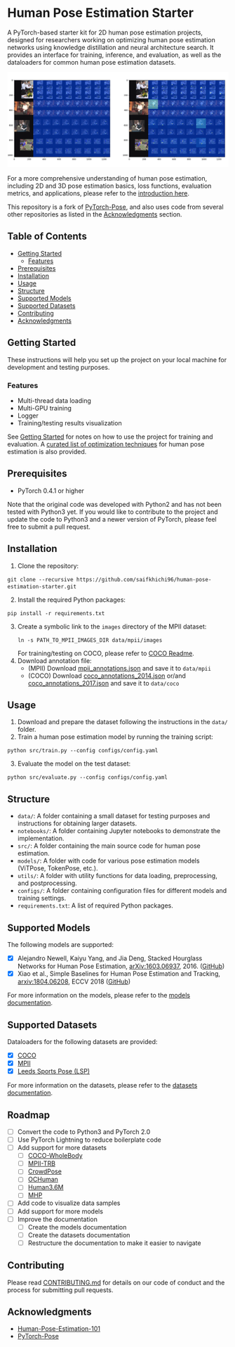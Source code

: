 # Human Pose Estimation Starter
A PyTorch-based starter kit for 2D human pose estimation projects, designed for researchers working on optimizing human pose estimation networks using knowledge distillation and neural architecture search. It provides an interface for training, inference, and evaluation, as well as the dataloaders for common human pose estimation datasets.

![screenshot](docs/assets/images/screenshot.png)

For a more comprehensive understanding of human pose estimation, including 2D and 3D pose estimation basics, loss functions, evaluation metrics, and applications, please refer to the [introduction here](docs/basics.md).

This repository is a fork of [PyTorch-Pose](https://github.com/bearpaw/pytorch-pose), and also uses code from several other repositories as listed in the [Acknowledgments](#acknowledgments) section.

## Table of Contents
- [Getting Started](#getting-started)
  - [Features](#features)
- [Prerequisites](#prerequisites)
- [Installation](#installation)
- [Usage](#usage)
- [Structure](#structure)
- [Supported Models](#supported-models)
- [Supported Datasets](#supported-datasets)
- [Contributing](#contributing)
- [Acknowledgments](#acknowledgments)

## Getting Started
These instructions will help you set up the project on your local machine for development and testing purposes.

### Features
- Multi-thread data loading
- Multi-GPU training
- Logger
- Training/testing results visualization

See [Getting Started](docs/getting-started.md) for notes on how to use the project for training and evaluation. A [curated list of optimization techniques](docs/basics/optimization.md) for human pose estimation is also provided.

## Prerequisites
- PyTorch 0.4.1 or higher

Note that the original code was developed with Python2 and has not been tested with Python3 yet. If you would like to contribute to the project and update the code to Python3 and a newer version of PyTorch, please feel free to submit a pull request.

## Installation
1. Clone the repository:
```
git clone --recursive https://github.com/saifkhichi96/human-pose-estimation-starter.git
```
2. Install the required Python packages:
```
pip install -r requirements.txt
```
3. Create a symbolic link to the `images` directory of the MPII dataset:
   ```
   ln -s PATH_TO_MPII_IMAGES_DIR data/mpii/images
   ```
   For training/testing on COCO, please refer to [COCO Readme](docs/datasets/coco.md).
4. Download annotation file:
    * (MPII) Download [mpii_annotations.json](https://drive.google.com/open?id=1mQrH_yVHeB93rzCfyq5kC9ZYTwZeMsMm) and save it to `data/mpii`
    * (COCO) Download [coco_annotations_2014.json](https://drive.google.com/open?id=1jrxis4ujrLlkwoD2GOdv3PGzygpQ04k7) or/and [coco_annotations_2017.json](https://drive.google.com/open?id=1YuzpScAfzemwZqUuZBrbBZdoplXEqUse) and save it to `data/coco`

## Usage
1. Download and prepare the dataset following the instructions in the `data/` folder.
2. Train a human pose estimation model by running the training script:
```
python src/train.py --config configs/config.yaml
```
3. Evaluate the model on the test dataset:
```
python src/evaluate.py --config configs/config.yaml
```

## Structure
- `data/`: A folder containing a small dataset for testing purposes and instructions for obtaining larger datasets.
- `notebooks/`: A folder containing Jupyter notebooks to demonstrate the implementation.
- `src/`: A folder containing the main source code for human pose estimation.
- `models/`: A folder with code for various pose estimation models (ViTPose, TokenPose, etc.).
- `utils/`: A folder with utility functions for data loading, preprocessing, and postprocessing.
- `configs/`: A folder containing configuration files for different models and training settings.
- `requirements.txt`: A list of required Python packages.

## Supported Models
The following models are supported:
- [x] Alejandro Newell, Kaiyu Yang, and Jia Deng, Stacked Hourglass Networks for Human Pose Estimation, [arXiv:1603.06937](http://arxiv.org/abs/1603.06937), 2016. ([GitHub](https://github.com/princeton-vl/pose-hg-train))
- [x] Xiao et al., Simple Baselines for Human Pose Estimation and Tracking, [arxiv:1804.06208](https://arxiv.org/abs/1804.06208), ECCV 2018 ([GitHub](https://github.com/Microsoft/human-pose-estimation.pytorch))

For more information on the models, please refer to the [models documentation](docs/models.md).

## Supported Datasets
Dataloaders for the following datasets are provided:
- [x] [COCO](http://cocodataset.org/#keypoints-challenge2017)
- [x] [MPII](http://human-pose.mpi-inf.mpg.de)
- [x] [Leeds Sports Pose (LSP)](http://sam.johnson.io/research/lsp.html)

For more information on the datasets, please refer to the [datasets documentation](docs/datasets.md).

## Roadmap
- [ ] Convert the code to Python3 and PyTorch 2.0
- [ ] Use PyTorch Lightning to reduce boilerplate code
- [ ] Add support for more datasets
  - [ ] [COCO-WholeBody](https://github.com/jin-s13/COCO-WholeBody)
  - [ ] [MPII-TRB](https://github.com/kennymckormick/Triplet-Representation-of-human-Body)
  - [ ] [CrowdPose](https://github.com/Jeff-sjtu/CrowdPose)
  - [ ] [OCHuman](https://github.com/liruilong940607/OCHumanApi)
  - [ ] [Human3.6M](http://vision.imar.ro/human3.6m/description.php)
  - [ ] [MHP](https://lv-mhp.github.io/dataset)
- [ ] Add code to visualize data samples
- [ ] Add support for more models
- [ ] Improve the documentation
  - [ ] Create the models documentation
  - [ ] Create the datasets documentation
  - [ ] Restructure the documentation to make it easier to navigate

## Contributing
Please read [CONTRIBUTING.md](CONTRIBUTING.md) for details on our code of conduct and the process for submitting pull requests.

## Acknowledgments
- [Human-Pose-Estimation-101](https://github.com/cbsudux/Human-Pose-Estimation)
- [PyTorch-Pose](https://github.com/bearpaw/pytorch-pose)
